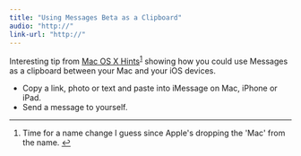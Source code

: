 ```yaml
---
title: "Using Messages Beta as a Clipboard"
audio: "http://"
link-url: "http://"
---
```

<p>Interesting tip from <a href="http://hints.macworld.com/article.php?story=20120226205001628">Mac OS X Hints</a><sup id="fnref-20117:1"><a href="#fn-20117:1" rel="footnote">1</a></sup> showing how you could use Messages as a clipboard between your Mac and your iOS devices.</p>
<ul>
<li>Copy a link, photo or text and paste into iMessage on Mac, iPhone or iPad.</li>
<li>Send a message to yourself.</li>
</ul>
<div class="footnotes">
<hr />
<ol>
<li id="fn-20117:1">
Time for a name change I guess since Apple's dropping the 'Mac' from the name.&#160;<a href="#fnref-20117:1" rev="footnote">&#8617;</a>
</li>
</ol>
</div>
